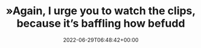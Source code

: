 ---
retweeted: false
source: <a href="https://mobile.twitter.com" rel="nofollow">Twitter Web App</a>
entities:
  hashtags: []
  symbols: []
  user_mentions: []
  urls:
  - url: https://t.co/OQKKhrNgVY
    expanded_url: https://twitter.com/cwarzel/status/1541801193390821376
    display_url: twitter.com/cwarzel/status…
    indices:
    - '179'
    - '202'
display_text_range:
- '0'
- '202'
favorite_count: '6'
id_str: '1542037326326530054'
truncated: false
retweet_count: '1'
id: '1542037326326530054'
possibly_sensitive: false
created_at: Wed Jun 29 06:48:42 +0000 2022
favorited: false
full_text: "»Again, I urge you to watch the clips, because it’s baffling how befuddled
  these men look when asked to articulate concrete, compelling use cases for their
  next big thing.« &lt;3"
lang: en
quote_url: https://twitter.com/cwarzel/status/1541801193390821376
tags:
- pesos/twitter
date: '2022-06-29T06:48:42+00:00'
src: https://twitter.com/bascht/status/1542037326326530054
original_url: https://twitter.com/bascht/status/1542037326326530054
type: twitter_tweet
text: "»Again, I urge you to watch the clips, because it’s baffling how befuddled
  these men look when asked to articulate concrete, compelling use cases for their
  next big thing.« &lt;3"
title: "»Again, I urge you to watch the clips, because it’s baffling how befudd"

---